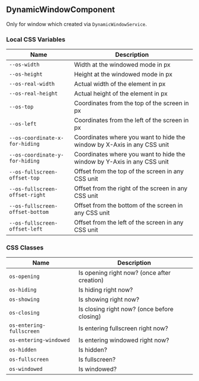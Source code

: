 ## DynamicWindowComponent

Only for window which created via `DynamicWindowService`.

### Local CSS Variables
| Name                            | Description                                                             |
| ------------------------------- | ----------------------------------------------------------------------- |
| `--os-width`                    | Width at the windowed mode in px                                        |
| `--os-height`                   | Height at the windowed mode in px                                       |
| `--os-real-width`               | Actual width of the element in px                                       |
| `--os-real-height`              | Actual height of the element in px                                      |
| `--os-top`                      | Coordinates from the top of the screen in px                            |
| `--os-left`                     | Coordinates from the left of the screen in px                           |
| `--os-coordinate-x-for-hiding`  | Coordinates where you want to hide the window by X-Axis in any CSS unit |
| `--os-coordinate-y-for-hiding`  | Coordinates where you want to hide the window by Y-Axis in any CSS unit |
| `--os-fullscreen-offset-top`    | Offset from the top of the screen in any CSS unit                       |
| `--os-fullscreen-offset-right`  | Offset from the right of the screen in any CSS unit                     |
| `--os-fullscreen-offset-bottom` | Offset from the bottom of the screen in any CSS unit                    |
| `--os-fullscreen-offset-left`   | Offset from the left of the screen in any CSS unit                      |

### CSS Classes
| Name                            | Description                                 |
| ------------------------------- | ------------------------------------------- |
| `os-opening`                    | Is opening right now? (once after creation) |
| `os-hiding`                     | Is hiding right now?                        |
| `os-showing`                    | Is showing right now?                       |
| `os-closing`                    | Is closing right now? (once before closing) |
| `os-entering-fullscreen`        | Is entering fullscreen right now?           |
| `os-entering-windowed`          | Is entering windowed right now?             |
| `os-hidden`                     | Is hidden?                                  |
| `os-fullscreen`                 | Is fullscreen?                              |
| `os-windowed`                   | Is windowed?                                |

